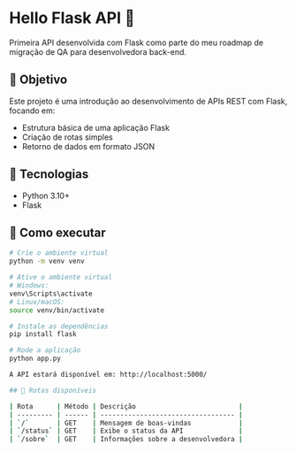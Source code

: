 # Hello Flask API 🚀

Primeira API desenvolvida com Flask como parte do meu roadmap de migração de QA para desenvolvedora back-end.

## 📌 Objetivo

Este projeto é uma introdução ao desenvolvimento de APIs REST com Flask, focando em:

- Estrutura básica de uma aplicação Flask
- Criação de rotas simples
- Retorno de dados em formato JSON

## 🔧 Tecnologias

- Python 3.10+
- Flask

## 🚀 Como executar

```bash
# Crie o ambiente virtual
python -m venv venv

# Ative o ambiente virtual
# Windows:
venv\Scripts\activate
# Linux/macOS:
source venv/bin/activate

# Instale as dependências
pip install flask

# Rode a aplicação
python app.py

A API estará disponível em: http://localhost:5000/

## 🔁 Rotas disponíveis

| Rota      | Método | Descrição                          |
| --------- | ------ | ---------------------------------- |
| `/`       | GET    | Mensagem de boas-vindas            |
| `/status` | GET    | Exibe o status da API              |
| `/sobre`  | GET    | Informações sobre a desenvolvedora |

